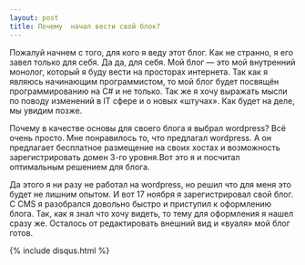 ```yaml
---
layout: post
title: Почему  начал вести свой блок?
---
```


Пожалуй начнем с того, для кого я веду этот блог. Как не странно, я его завел только для себя. Да да, для себя. Мой блог — это мой внутренний монолог, который я буду вести на просторах интернета. Так как я являюсь начинающим программистом, то мой блог будет посвящён программированию на C# и не только. Так же я хочу выражать мысли по поводу изменений в IT сфере и  о новых «штучах». Как будет на деле, мы увидим позже.

Почему в качестве основы для своего блога я выбрал wordpress? Всё очень просто. Мне понравилось то, что предлагал wordpress. А он предлагает бесплатное размещение на своих хостах и возможность зарегистрировать домен 3-го уровня.Вот это я и посчитал оптимальным решением для блога.

Да этого я ни разу не работал на wordpress, но решил что для меня это будет не лишним опытом. И вот 17 ноября я зарегистрировал свой блог. С CMS я разобрался довольно быстро и приступил к оформлению блога. Так, как я знал что хочу видеть, то тему для оформления я нашел сразу же. Осталось от редактировать внешний вид и «вуаля» мой блог готов.

{% include disqus.html %}

